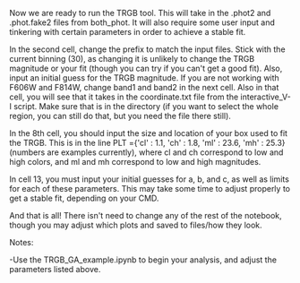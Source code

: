 Now we are ready to run the TRGB tool. This will take in the .phot2 and .phot.fake2 files from both_phot. It will also require some user input and tinkering with certain parameters in order to achieve a stable fit.

In the second cell, change the prefix to match the input files. Stick with the current binning (30), as changing it is unlikely to change the TRGB magnitude or your fit (though you can try if you can't get a good fit). Also, input an initial guess for the TRGB magnitude. If you are not working with F606W and F814W, change band1 and band2 in the next cell. Also in that cell, you will see that it takes in the coordinate.txt file from the interactive_V-I script. Make sure that is in the directory (if you want to select the whole region, you can still do that, but you need the file there still). 

In the 8th cell, you should input the size and location of your box used to fit the TRGB. This is in the line 
PLT ={'cl' : 1.1, 'ch' : 1.8, 'ml' : 23.6, 'mh' : 25.3} (numbers are examples currently), where cl and ch correspond to low and high colors, and ml and mh correspond to low and high magnitudes. 

In cell 13, you must input your initial guesses for a, b, and c, as well as limits for each of these parameters. This may take some time to adjust properly to get a stable fit, depending on your CMD. 

And that is all! There isn't need to change any of the rest of the notebook, though you may adjust which plots and saved to files/how they look.



Notes:

-Use the TRGB_GA_example.ipynb to begin your analysis, and adjust the parameters listed above.


